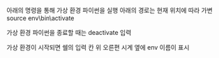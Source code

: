 아래의 명령을 통해 가상 환경 파이썬을 실행
아래의 경로는 현재 위치에 따라 가변
source env\bin\activate

가상 환경 파이썬을 종료할 때는
deactivate 입력

가상 환경이 시작되면 쉘의 입력 칸 위 오른편 시계 옆에 env 이름이 표시
